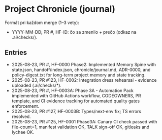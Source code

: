 # Project Chronicle (journal)

Formát pri každom merge (1–3 vety):

- YYYY-MM-DD, PR #, HF-ID: čo sa zmenilo + prečo (odkaz na .ai/checks/).

## Entries

- 2025-08-23, PR #, HF-0000 Phase2: Implemented Memory Spine with state.json, handoff/index.json, chronicle/journal.md, ADR-0000, and policy-digest.txt for long-term project memory and state tracking.
- 2025-08-23, PR #123, HF-0002: Integration dress rehearsal - evidence uploaded (.ai/checks/\*).
- 2025-08-23, PR #, HF-0003A: Phase 3A - Automation Pack implemented with GitHub Actions workflow, CODEOWNERS, PR template, and CI evidence tracking for automated quality gates enforcement.
- 2025-08-23, PR #127, HF-0003B: Types/next-env fix; TS errors resolved.
- 2025-08-23, PR #125, HF-0001 Phase3A: Canary CI check passed with file-count=1, manifest validation OK, TALK sign-off OK, gitleaks and lychee OK.
